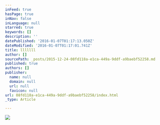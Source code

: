 ```yaml
---
inFeed: true
hasPage: true
inNav: false
inLanguage: null
starred: true
keywords: []
description: ''
datePublished: '2016-01-07T01:17:13.050Z'
dateModified: '2016-01-07T01:17:01.741Z'
title: lllllll
author: []
sourcePath: _posts/2015-12-24-08fd118a-e1ca-449a-9ddf-a9baebf52258.md
published: true
authors: []
publisher:
  name: null
  domain: null
  url: null
  favicon: null
url: 08fd118a-e1ca-449a-9ddf-a9baebf52258/index.html
_type: Article

---
```

![](https://s3-us-west-2.amazonaws.com/the-grid-img/p/6a6ce10c4874ee1f400ab0912aba9c695973da63.jpg)